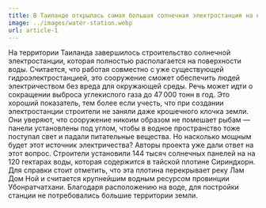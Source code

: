 ```yaml
---
title: В Таиланде открылась самая большая солнечная электростанция на воде
image: ../images/water-station.webp
url: article-1
---
```


На территории Таиланда завершилось строительство солнечной электростанции, которая полностью располагается на поверхности воды. Считается, что работая совместно с уже существующей гидроэлектростанцией, это сооружение сможет обеспечить людей электричеством без вреда для окружающей среды. Речь может идти о сокращении выброса углекислого газа до 47 000 тонн в год. Это хороший показатель, тем более если учесть, что при создании электростанции строители не заняли даже крошечного клочка земли. Они уверяют, что сооружение никоим образом не помешает рыбам — панели установлены под углом, чтобы в водное пространство тоже поступал свет и падали питательные вещества. Но насколько мощным будет этот источник электричества? Авторы проекта уже дали ответ на этот вопрос. Строители установили 144 тысяч солнечных панелей на на 120 гектарах воды, которая содержится в тайской плотине Сириндхорн. Для справки стоит отметить, что эта плотина перекрывает реку Лам Дом Ной и считается крупнейшим водным ресурсом провинции Убонратчатхани. Благодаря расположению на воде, для постройки станции не потребовались большие территории земли.

